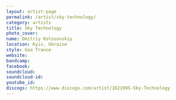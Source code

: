 ```yaml
---
layout: artist-page
permalink: /artist/sky-technology/
category: artists
title: Sky Technology
photo_cover: 
name: Dmitriy Kolosovskiy
location: Kyiv, Ukraine
style: Goa Trance
website: 
bandcamp: 
facebook: 
soundcloud: 
soundcloud-id: 
youtube_id: 
discogs: https://www.discogs.com/artist/1621095-Sky-Technology
---
```

